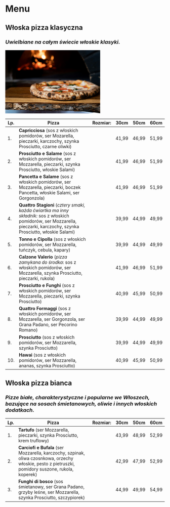 # Menu

## Włoska pizza klasyczna

### *Uwielbiane na całym świecie włoskie klasyki.*

<img src = "img/nik-owens-40OJLYVWeeM-unsplash.jpg" width=300>

|Lp.|Pizza |Rozmiar: |30cm |50cm |60cm |
|---|------|---------|------|------|------|
| 1. | **Capricciosa** (sos z włoskich pomidorów, ser Mozarella, pieczarki, karczochy, szynka Prosciutto, czarne oliwki) | | 41,99 | 46,99 | 51,99 |
| 2. | **Prosciutto e Salame** (sos z włoskich pomidorów, ser Mozzarella, pieczarki, szynka Prosciutto, włoskie Salami) | | 41,99 | 46,99 | 51,99 |
| 3. | **Pancetta e Salame** (sos z włoskich pomidorów, ser Mozzarella, pieczarki, boczek Pancetta, włoskie Salami, ser Gorgonzola) | | 41,99 | 46,99 | 51,99 |
| 4. | **Quattro Stagioni** (*cztery smaki, każda ćwiartka ma inny składnik:* sos z włoskich pomidorów, ser Mozzarella, pieczarki, karczochy, szynka Prosciutto, włoskie Salami) | | 39,99 | 44,99 | 49,99 |
| 5. | **Tonno e Cipolla** (sos z włoskich pomidorów, ser Mozzarella, tuńczyk, cebula, kapary) | | 39,99 | 44,99 | 49,99 |
| 6. | **Calzone Valerio** (*pizza zamykana do środka*: sos z włoskich pomidorów, ser Mozzarella, szynka Prosciutto, pieczarki, rukola) | | 41,99 | 46,99 | 51,99 |
| 7. | **Prosciutto e Funghi** (sos z włoskich pomidorów, ser Mozzarella, pieczarki, szynka Prosciutto) | | 40,99 | 45,99 | 50,99 |
| 8. | **Quattro Formaggi** (sos z włoskich pomidorów, ser Mozzarella, ser Gorgonzola, ser Grana Padano, ser Pecorino Romano) | | 39,99 | 44,99 | 49,99 |
| 9. | **Prosciutto** (sos z włoskich pomidorów, ser Mozzarella, szynka Prosciutto) | | 39,99 | 44,99 | 49,99 |
| 10. | **Hawai** (sos z włoskich pomidorów, ser Mozzarella, ananas, szynka Prosciutto) | | 40,99 | 45,99 | 50,99 |

## Włoska pizza bianca

### *Pizze białe, charakterystyczne i popularne we Włoszech, bazujące na sosach śmietanowych, oliwie i innych włoskich dodatkach.*

|Lp.|Pizza |Rozmiar: |30cm |50cm |60cm |
|---|------|---------|------|------|------|
| 1. | **Tartufo** (ser Mozzarella, pieczarki, szynka Prosciutto, krem truflowy) | | 43,99 | 48,99 | 52,99 |
| 2. | **Carciofi e Bufala** (ser Mozzarella, karczochy, szpinak, oliwa czosnkowa, orzechy włoskie, pesto z pietruszki, pomidory suszone, rukola, koperek) | | 42,99 | 47,99 | 52,99 |
| 3. | **Funghi di bosco** (sos śmietanowy, ser Grana Padano, grzyby leśne, ser Mozzarella, szynka Prosciutto, szczypiorek) | | 44,99 | 49,99 | 54,99 |
